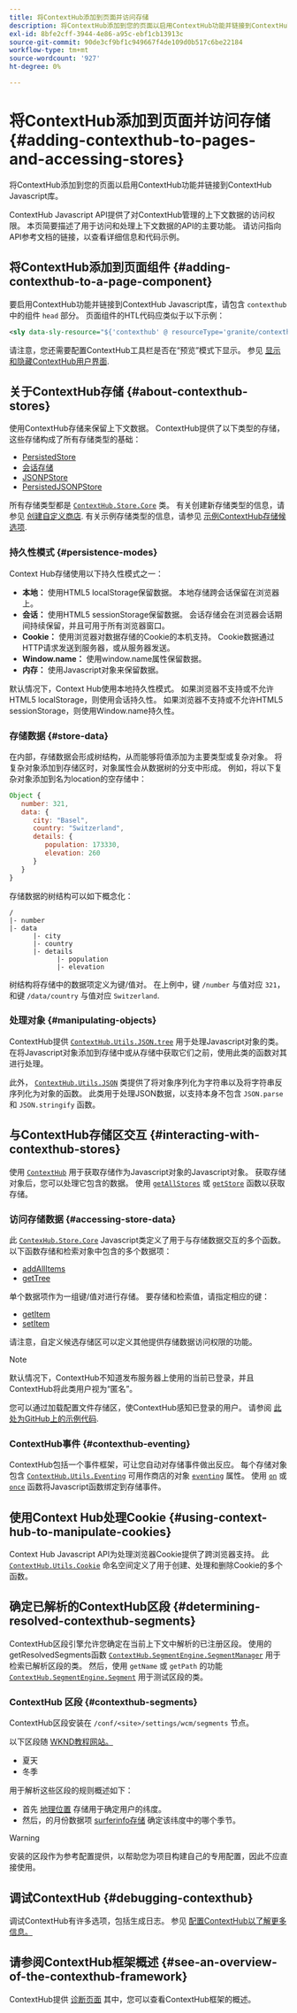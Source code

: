 ```yaml
---
title: 将ContextHub添加到页面并访问存储
description: 将ContextHub添加到您的页面以启用ContextHub功能并链接到ContextHub Javascript库
exl-id: 8bfe2cff-3944-4e86-a95c-ebf1cb13913c
source-git-commit: 90de3cf9bf1c949667f4de109d0b517c6be22184
workflow-type: tm+mt
source-wordcount: '927'
ht-degree: 0%

---
```


# 将ContextHub添加到页面并访问存储 {#adding-contexthub-to-pages-and-accessing-stores}

将ContextHub添加到您的页面以启用ContextHub功能并链接到ContextHub Javascript库。

ContextHub Javascript API提供了对ContextHub管理的上下文数据的访问权限。 本页简要描述了用于访问和处理上下文数据的API的主要功能。 请访问指向API参考文档的链接，以查看详细信息和代码示例。

## 将ContextHub添加到页面组件 {#adding-contexthub-to-a-page-component}

要启用ContextHub功能并链接到ContextHub Javascript库，请包含 `contexthub` 中的组件 `head` 部分。 页面组件的HTL代码应类似于以下示例：

```xml
<sly data-sly-resource="${'contexthub' @ resourceType='granite/contexthub/components/contexthub'}"/>
```

请注意，您还需要配置ContextHub工具栏是否在“预览”模式下显示。 参见 [显示和隐藏ContextHub用户界面](configuring-contexthub.md#showing-and-hiding-the-contexthub-ui).

## 关于ContextHub存储 {#about-contexthub-stores}

使用ContextHub存储来保留上下文数据。 ContextHub提供了以下类型的存储，这些存储构成了所有存储类型的基础：

* [PersistedStore](contexthub-api.md#contexthub-store-persistedstore)
* [会话存储](contexthub-api.md#contexthub-store-sessionstore)
* [JSONPStore](contexthub-api.md#contexthub-store-persistedjsonpstore)
* [PersistedJSONPStore](contexthub-api.md#contexthub-store-persistedstore)

所有存储类型都是 [`ContextHub.Store.Core`](contexthub-api.md#contexthub-store-core) 类。 有关创建新存储类型的信息，请参见 [创建自定义商店](extending-contexthub.md#creating-custom-store-candidates). 有关示例存储类型的信息，请参见 [示例ContextHub存储候选项](sample-stores.md).

### 持久性模式 {#persistence-modes}

Context Hub存储使用以下持久性模式之一：

* **本地：** 使用HTML5 localStorage保留数据。 本地存储跨会话保留在浏览器上。
* **会话：** 使用HTML5 sessionStorage保留数据。 会话存储会在浏览器会话期间持续保留，并且可用于所有浏览器窗口。
* **Cookie：** 使用浏览器对数据存储的Cookie的本机支持。 Cookie数据通过HTTP请求发送到服务器，或从服务器发送。
* **Window.name：** 使用window.name属性保留数据。
* **内存：** 使用Javascript对象来保留数据。

默认情况下，Context Hub使用本地持久性模式。 如果浏览器不支持或不允许HTML5 localStorage，则使用会话持久性。 如果浏览器不支持或不允许HTML5 sessionStorage，则使用Window.name持久性。

### 存储数据 {#store-data}

在内部，存储数据会形成树结构，从而能够将值添加为主要类型或复杂对象。 将复杂对象添加到存储区时，对象属性会从数据树的分支中形成。 例如，将以下复杂对象添加到名为location的空存储中：

```javascript
Object {
   number: 321,
   data: {
      city: "Basel",
      country: "Switzerland",
      details: {
         population: 173330,
         elevation: 260
      }
   }
}
```

存储数据的树结构可以如下概念化：

```text
/
|- number
|- data
      |- city
      |- country
      |- details
            |- population
            |- elevation
```

树结构将存储中的数据项定义为键/值对。 在上例中，键 `/number` 与值对应 `321`，和键 `/data/country` 与值对应 `Switzerland`.

### 处理对象 {#manipulating-objects}

ContextHub提供 [`ContextHub.Utils.JSON.tree`](contexthub-api.md#contexthub-utils-json-tree) 用于处理Javascript对象的类。 在将Javascript对象添加到存储中或从存储中获取它们之前，使用此类的函数对其进行处理。

此外， [`ContextHub.Utils.JSON`](contexthub-api.md#contexthub-utils-json) 类提供了将对象序列化为字符串以及将字符串反序列化为对象的函数。 此类用于处理JSON数据，以支持本身不包含 `JSON.parse` 和 `JSON.stringify` 函数。

## 与ContextHub存储区交互 {#interacting-with-contexthub-stores}

使用 [`ContextHub`](contexthub-api.md#ui-event-constants) 用于获取存储作为Javascript对象的Javascript对象。 获取存储对象后，您可以处理它包含的数据。 使用 [`getAllStores`](contexthub-api.md#getallstores) 或 [`getStore`](contexthub-api.md#getstore-name) 函数以获取存储。

### 访问存储数据 {#accessing-store-data}

此 [`ContexHub.Store.Core`](contexthub-api.md#contexthub-store-core) Javascript类定义了用于与存储数据交互的多个函数。 以下函数存储和检索对象中包含的多个数据项：

* [addAllItems](contexthub-api.md#addallitems-tree-options)
* [getTree](contexthub-api.md#gettree-includeinternals)

单个数据项作为一组键/值对进行存储。 要存储和检索值，请指定相应的键：

* [getItem](contexthub-api.md#getitem-key)
* [setItem](contexthub-api.md#setitem-key-value-options)

请注意，自定义候选存储区可以定义其他提供存储数据访问权限的功能。

>[!NOTE]
>
>默认情况下，ContextHub不知道发布服务器上使用的当前已登录，并且ContextHub将此类用户视为“匿名”。
>
>您可以通过加载配置文件存储区，使ContextHub感知已登录的用户。 请参阅 [此处为GitHub上的示例代码](https://github.com/Adobe-Marketing-Cloud/aem-sample-we-retail/blob/master/ui.apps/src/main/content/jcr_root/apps/weretail/components/structure/header/clientlib/js/utilities.js).

### ContextHub事件 {#contexthub-eventing}

ContextHub包括一个事件框架，可让您自动对存储事件做出反应。 每个存储对象包含 [`ContextHub.Utils.Eventing`](contexthub-api.md#contexthub-utils-eventing) 可用作商店的对象 [`eventing`](contexthub-api.md#eventing) 属性。 使用 [`on`](contexthub-api.md#on-name-handler-selector-triggerforpastevents) 或 [`once`](contexthub-api.md#once-name-handler-selector-triggerforpastevents) 函数将Javascript函数绑定到存储事件。

## 使用Context Hub处理Cookie {#using-context-hub-to-manipulate-cookies}

Context Hub Javascript API为处理浏览器Cookie提供了跨浏览器支持。 此 [`ContextHub.Utils.Cookie`](contexthub-api.md#contexthub-utils-cookie) 命名空间定义了用于创建、处理和删除Cookie的多个函数。

## 确定已解析的ContextHub区段 {#determining-resolved-contexthub-segments}

ContextHub区段引擎允许您确定在当前上下文中解析的已注册区段。 使用的getResolvedSegments函数 [`ContextHub.SegmentEngine.SegmentManager`](contexthub-api.md#contexthub-segmentengine-segmentmanager) 用于检索已解析区段的类。 然后，使用 `getName` 或 `getPath` 的功能 [`ContextHub.SegmentEngine.Segment`](contexthub-api.md#contexthub-segmentengine-segment) 用于测试区段的类。

### ContextHub 区段 {#contexthub-segments}

ContextHub区段安装在 `/conf/<site>/settings/wcm/segments` 节点。

以下区段随 [WKND教程网站。](/help/implementing/developing/introduction/develop-wknd-tutorial.md)

* 夏天
* 冬季

用于解析这些区段的规则概述如下：

* 首先 [地理位置](sample-stores.md#contexthub-geolocation-sample-store-candidate) 存储用于确定用户的纬度。
* 然后，的月份数据项 [surferinfo存储](sample-stores.md#contexthub-surferinfo-sample-store-candidate) 确定该纬度中的哪个季节。

>[!WARNING]
>
>安装的区段作为参考配置提供，以帮助您为项目构建自己的专用配置，因此不应直接使用。

## 调试ContextHub {#debugging-contexthub}

调试ContextHub有许多选项，包括生成日志。 参见 [配置ContextHub以了解更多信息。](configuring-contexthub.md#logging-debug-messages-for-contexthub)

## 请参阅ContextHub框架概述 {#see-an-overview-of-the-contexthub-framework}

ContextHub提供 [诊断页面](contexthub-diagnostics.md) 其中，您可以查看ContextHub框架的概述。
